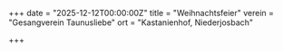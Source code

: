 +++
date = "2025-12-12T00:00:00Z"
title = "Weihnachtsfeier"
verein = "Gesangverein Taunusliebe"
ort = "Kastanienhof, Niederjosbach"

+++
